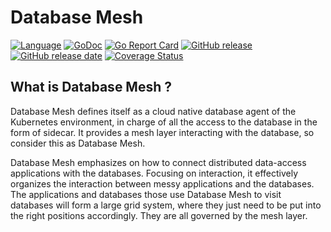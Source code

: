# Database Mesh

[![Language](https://img.shields.io/badge/Language-Go-blue.svg)](https://golang.org/)
[![GoDoc](https://img.shields.io/badge/Godoc-reference-blue.svg)](https://godoc.org/github.com/SphereEx/database-mesh)
[![Go Report Card](https://goreportcard.com/badge/github.com/SphereEx/database-mesh)](https://goreportcard.com/report/github.com/SphereEx/database-mesh)
[![GitHub release](https://img.shields.io/github/tag/SphereEx/database-mesh.svg?label=release)](https://github.com/SphereEx/database-mesh/releases)
[![GitHub release date](https://img.shields.io/github/release-date/SphereEx/database-mesh.svg)](https://github.com/SphereEx/database-mesh/releases)
[![Coverage Status](https://codecov.io/gh/SphereEx/database-mesh/branch/master/graph/badge.svg)](https://codecov.io/gh/SphereEx/database-mesh)


## What is Database Mesh ?
Database Mesh defines itself as a cloud native database agent of the Kubernetes environment, in charge of all the access to the database in the form of sidecar. It provides a mesh layer interacting with the database, so consider this as Database Mesh.

Database Mesh emphasizes on how to connect distributed data-access applications with the databases. Focusing on interaction, it effectively organizes the interaction between messy applications and the databases. The applications and databases those use Database Mesh to visit databases will form a large grid system, where they just need to be put into the right positions accordingly. They are all governed by the mesh layer.
